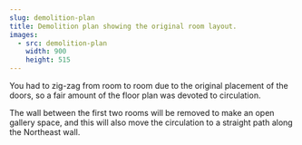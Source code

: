 ```yaml
---
slug: demolition-plan
title: Demolition plan showing the original room layout.
images:
  - src: demolition-plan
    width: 900
    height: 515
---
```

You had to zig-zag from room to room due to the original placement of the doors, so a fair amount of the floor plan was devoted to circulation.

The wall between the first two rooms will be removed to make an open gallery space, and this will also move the circulation to a straight path along the Northeast wall.